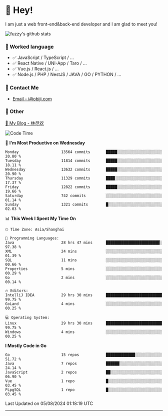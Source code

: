 # 👋 Hey!

I am just a web front-end&back-end developer and I am glad to meet you!

![fuzzy's github stats](https://github-readme-stats.vercel.app/api?username=JaydenForYou&&show_icons=true&&title_color=1abc9c&&icon_color=1abc9c)


### 📝 Worked language

- ✅ JavaScript / TypeScript / ...
- ✅ React Native / UNI-App / Taro / ...
- ✅ Vue.js / React.js / ...
- ✅ Node.js / PHP / NestJS / JAVA / GO / PYTHON / ...

### 📮 Contact Me

- [Email - i#iobiji.com](mailto:i@iobiji.com)


### 🤪 Other

[📌 My Blog - 林尽欢](https://iobiji.com)

<!--START_SECTION:waka-->
![Code Time](http://img.shields.io/badge/Code%20Time-908%20hrs%2013%20mins-blue)

📅 **I'm Most Productive on Wednesday** 

```text
Monday                   13564 commits       █████░░░░░░░░░░░░░░░░░░░░   20.80 % 
Tuesday                  11814 commits       █████░░░░░░░░░░░░░░░░░░░░   18.11 % 
Wednesday                13632 commits       █████░░░░░░░░░░░░░░░░░░░░   20.90 % 
Thursday                 11329 commits       ████░░░░░░░░░░░░░░░░░░░░░   17.37 % 
Friday                   12822 commits       █████░░░░░░░░░░░░░░░░░░░░   19.66 % 
Saturday                 742 commits         ░░░░░░░░░░░░░░░░░░░░░░░░░   01.14 % 
Sunday                   1321 commits        █░░░░░░░░░░░░░░░░░░░░░░░░   02.03 % 
```


📊 **This Week I Spent My Time On** 

```text
🕑︎ Time Zone: Asia/Shanghai

💬 Programming Languages: 
Java                     28 hrs 47 mins      ████████████████████████░   97.38 % 
XML                      24 mins             ░░░░░░░░░░░░░░░░░░░░░░░░░   01.39 % 
SQL                      11 mins             ░░░░░░░░░░░░░░░░░░░░░░░░░   00.66 % 
Properties               5 mins              ░░░░░░░░░░░░░░░░░░░░░░░░░   00.29 % 
Go                       2 mins              ░░░░░░░░░░░░░░░░░░░░░░░░░   00.14 % 

🔥 Editors: 
IntelliJ IDEA            29 hrs 30 mins      █████████████████████████   99.75 % 
GoLand                   4 mins              ░░░░░░░░░░░░░░░░░░░░░░░░░   00.25 % 

💻 Operating System: 
Linux                    29 hrs 30 mins      █████████████████████████   99.75 % 
Windows                  4 mins              ░░░░░░░░░░░░░░░░░░░░░░░░░   00.25 % 
```

**I Mostly Code in Go** 

```text
Go                       15 repos            █████████████░░░░░░░░░░░░   51.72 % 
Java                     7 repos             ██████░░░░░░░░░░░░░░░░░░░   24.14 % 
JavaScript               2 repos             ██░░░░░░░░░░░░░░░░░░░░░░░   06.90 % 
Vue                      1 repo              █░░░░░░░░░░░░░░░░░░░░░░░░   03.45 % 
PLpgSQL                  1 repo              █░░░░░░░░░░░░░░░░░░░░░░░░   03.45 % 
```




 Last Updated on 05/08/2024 01:18:19 UTC
<!--END_SECTION:waka-->
---
